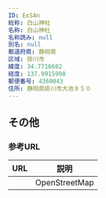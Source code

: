 ```yaml
---
ID: ExSAn
総称: 白山神社
名称: 白山神社
名称読み: null
別名: null
都道府県: 静岡県
区域: 掛川市
緯度: 34.7716682
経度: 137.9915998
郵便番号: 4360043
住所: 静岡県掛川市大池８５０
---
```


## その他

### 参考URL

| URL | 説明          |
| --- | ------------- |
|     | OpenStreetMap |
